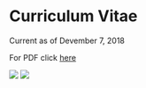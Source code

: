 # Curriculum Vitae

Current as of Devember 7, 2018

For PDF click [here](https://evanhazey.github.io/evanhazenunez/Graphics/CV.pdf)

<img src="https://evanhazey.github.io/evanhazenunez/Graphics/CV_1.jpg">

<img src="https://evanhazey.github.io/evanhazenunez/Graphics/CV_2.jpg">



